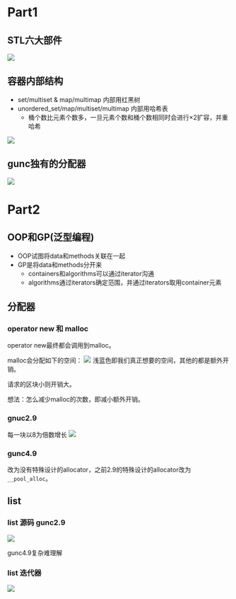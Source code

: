 
# Part1
## STL六大部件

![](https://img-blog.csdnimg.cn/20181213212615508.png?x-oss-process=image/watermark,type_ZmFuZ3poZW5naGVpdGk,shadow_10,text_aHR0cHM6Ly9ibG9nLmNzZG4ubmV0L3dlc3Ricm9va2xpdQ==,size_16,color_FFFFFF,t_70)

## 容器内部结构
+ set/multiset & map/multimap 内部用红黑树
+ unordered_set/map/multiset/multimap 内部用哈希表
    + 桶个数比元素个数多，一旦元素个数和桶个数相同时会进行×2扩容，并重哈希

![](https://img-blog.csdnimg.cn/20181213212816750.png?x-oss-process=image/watermark,type_ZmFuZ3poZW5naGVpdGk,shadow_10,text_aHR0cHM6Ly9ibG9nLmNzZG4ubmV0L3dlc3Ricm9va2xpdQ==,size_16,color_FFFFFF,t_70)

## gunc独有的分配器
![](https://img-blog.csdnimg.cn/20181213213220826.png?x-oss-process=image/watermark,type_ZmFuZ3poZW5naGVpdGk,shadow_10,text_aHR0cHM6Ly9ibG9nLmNzZG4ubmV0L3dlc3Ricm9va2xpdQ==,size_16,color_FFFFFF,t_70)


# Part2
## OOP和GP(泛型编程)
+ OOP试图将data和methods关联在一起
+ GP是将data和methods分开来
    + containers和algorithms可以通过iterator沟通
    + algorithms通过iterators确定范围，并通过iterators取用container元素

## 分配器
### operator new 和 malloc
operator new最终都会调用到malloc。

malloc会分配如下的空间：
![](https://img-blog.csdnimg.cn/201812140757429.png)
浅蓝色即我们真正想要的空间，其他的都是额外开销。

请求的区块小则开销大。

想法：怎么减少malloc的次数，即减小额外开销。

### gnuc2.9
每一块以8为倍数增长
![](https://img-blog.csdnimg.cn/20181214080834687.png?x-oss-process=image/watermark,type_ZmFuZ3poZW5naGVpdGk,shadow_10,text_aHR0cHM6Ly9ibG9nLmNzZG4ubmV0L3dlc3Ricm9va2xpdQ==,size_16,color_FFFFFF,t_70)


### gunc4.9
改为没有特殊设计的allocator，之前2.9的特殊设计的allocator改为`__pool_alloc`。


## list
### list 源码 gunc2.9
![](https://img-blog.csdnimg.cn/20181214232636699.png?x-oss-process=image/watermark,type_ZmFuZ3poZW5naGVpdGk,shadow_10,text_aHR0cHM6Ly9ibG9nLmNzZG4ubmV0L3dlc3Ricm9va2xpdQ==,size_16,color_FFFFFF,t_70)

gunc4.9复杂难理解

### list 迭代器
![](https://img-blog.csdnimg.cn/2018121423331916.png?x-oss-process=image/watermark,type_ZmFuZ3poZW5naGVpdGk,shadow_10,text_aHR0cHM6Ly9ibG9nLmNzZG4ubmV0L3dlc3Ricm9va2xpdQ==,size_16,color_FFFFFF,t_70)